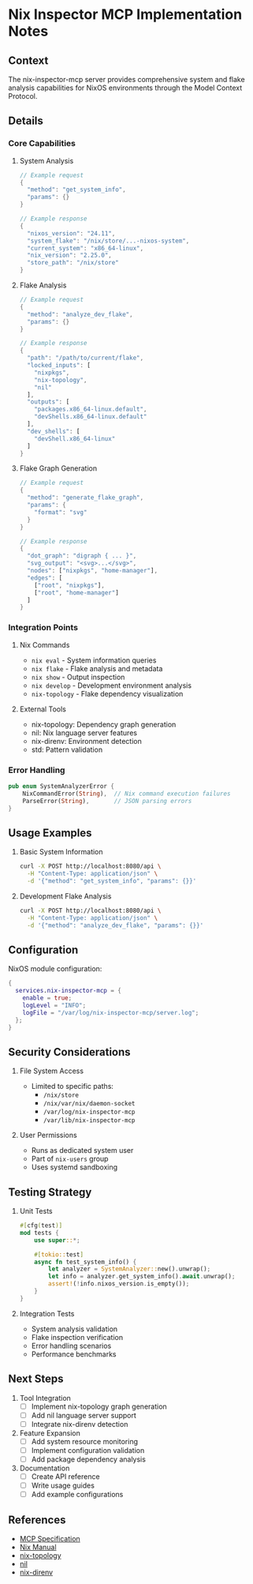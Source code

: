# Nix Inspector MCP Implementation Notes

## Context
The nix-inspector-mcp server provides comprehensive system and flake analysis capabilities for NixOS environments through the Model Context Protocol.

## Details

### Core Capabilities

1. System Analysis
   ```rust
   // Example request
   {
     "method": "get_system_info",
     "params": {}
   }
   
   // Example response
   {
     "nixos_version": "24.11",
     "system_flake": "/nix/store/...-nixos-system",
     "current_system": "x86_64-linux",
     "nix_version": "2.25.0",
     "store_path": "/nix/store"
   }
   ```

2. Flake Analysis
   ```rust
   // Example request
   {
     "method": "analyze_dev_flake",
     "params": {}
   }
   
   // Example response
   {
     "path": "/path/to/current/flake",
     "locked_inputs": [
       "nixpkgs",
       "nix-topology",
       "nil"
     ],
     "outputs": [
       "packages.x86_64-linux.default",
       "devShells.x86_64-linux.default"
     ],
     "dev_shells": [
       "devShell.x86_64-linux"
     ]
   }
   ```

3. Flake Graph Generation
   ```rust
   // Example request
   {
     "method": "generate_flake_graph",
     "params": {
       "format": "svg"
     }
   }
   
   // Example response
   {
     "dot_graph": "digraph { ... }",
     "svg_output": "<svg>...</svg>",
     "nodes": ["nixpkgs", "home-manager"],
     "edges": [
       ["root", "nixpkgs"],
       ["root", "home-manager"]
     ]
   }
   ```

### Integration Points

1. Nix Commands
   - `nix eval` - System information queries
   - `nix flake` - Flake analysis and metadata
   - `nix show` - Output inspection
   - `nix develop` - Development environment analysis
   - `nix-topology` - Flake dependency visualization

2. External Tools
   - nix-topology: Dependency graph generation
   - nil: Nix language server features
   - nix-direnv: Environment detection
   - std: Pattern validation

### Error Handling

```rust
pub enum SystemAnalyzerError {
    NixCommandError(String),  // Nix command execution failures
    ParseError(String),       // JSON parsing errors
}
```

## Usage Examples

1. Basic System Information
   ```bash
   curl -X POST http://localhost:8080/api \
     -H "Content-Type: application/json" \
     -d '{"method": "get_system_info", "params": {}}'
   ```

2. Development Flake Analysis
   ```bash
   curl -X POST http://localhost:8080/api \
     -H "Content-Type: application/json" \
     -d '{"method": "analyze_dev_flake", "params": {}}'
   ```

## Configuration

NixOS module configuration:
```nix
{
  services.nix-inspector-mcp = {
    enable = true;
    logLevel = "INFO";
    logFile = "/var/log/nix-inspector-mcp/server.log";
  };
}
```

## Security Considerations

1. File System Access
   - Limited to specific paths:
     * `/nix/store`
     * `/nix/var/nix/daemon-socket`
     * `/var/log/nix-inspector-mcp`
     * `/var/lib/nix-inspector-mcp`

2. User Permissions
   - Runs as dedicated system user
   - Part of `nix-users` group
   - Uses systemd sandboxing

## Testing Strategy

1. Unit Tests
   ```rust
   #[cfg(test)]
   mod tests {
       use super::*;

       #[tokio::test]
       async fn test_system_info() {
           let analyzer = SystemAnalyzer::new().unwrap();
           let info = analyzer.get_system_info().await.unwrap();
           assert!(!info.nixos_version.is_empty());
       }
   }
   ```

2. Integration Tests
   - System analysis validation
   - Flake inspection verification
   - Error handling scenarios
   - Performance benchmarks

## Next Steps

1. Tool Integration
   - [ ] Implement nix-topology graph generation
   - [ ] Add nil language server support
   - [ ] Integrate nix-direnv detection

2. Feature Expansion
   - [ ] Add system resource monitoring
   - [ ] Implement configuration validation
   - [ ] Add package dependency analysis

3. Documentation
   - [ ] Create API reference
   - [ ] Write usage guides
   - [ ] Add example configurations

## References
- [MCP Specification](https://spec.modelcontextprotocol.io/specification/)
- [Nix Manual](https://nixos.org/manual/nix/stable/)
- [nix-topology](https://github.com/oddlama/nix-topology)
- [nil](https://github.com/oxalica/nil)
- [nix-direnv](https://github.com/nix-community/nix-direnv) 